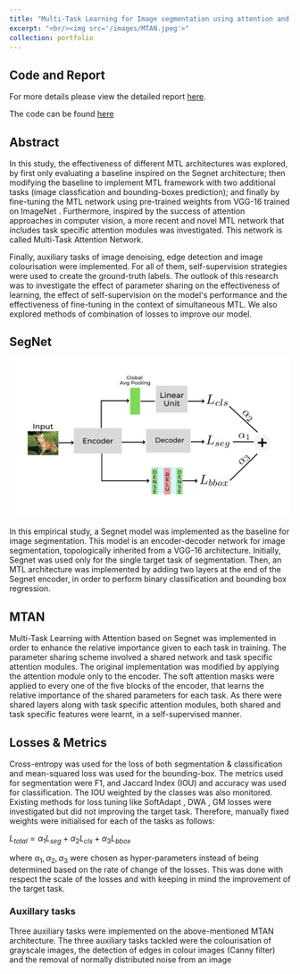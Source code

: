 ```yaml
---
title: "Multi-Task Learning for Image segmentation using attention and other aux-tasks"
excerpt: "<br/><img src='/images/MTAN.jpeg'>"
collection: portfolio
---
```



## Code and Report

For more details please view the detailed report [here](https://github.com/ArnabPushilal/MLT/blob/main/report%20(2).pdf).

The code can be found [here](https://github.com/ArnabPushilal/MLT)

## Abstract

In this study, the effectiveness of different MTL architectures was explored, by first only evaluating a baseline inspired on the Segnet architecture; then modifying the baseline to implement MTL framework with two additional tasks (image classfication and bounding-boxes prediction); and finally by fine-tuning the MTL network using pre-trained weights from VGG-16 trained on ImageNet . Furthermore, inspired by the success of attention approaches in computer vision, a more recent and novel MTL network that includes task specific attention modules was investigated. This network is called Multi-Task Attention Network. 

Finally, auxiliary tasks of image denoising, edge detection and image colourisation were implemented. For all of them, self-supervision strategies were used to create the ground-truth labels. The outlook of this research was to investigate the effect of parameter sharing on the effectiveness of learning, the effect of self-supervision on the model's performance and the effectiveness of fine-tuning in the context of simultaneous MTL. We also explored methods of combination of losses to improve our model.


## SegNet


<img src='/images/Segnet.jpeg'>

In this empirical study, a Segnet model was implemented as the baseline for image segmentation. This model is an encoder-decoder network for image segmentation, topologically inherited from a VGG-16 architecture. Initially, Segnet was used only for the single target task of segmentation. Then, an MTL architecture was implemented by adding two layers at the end of the Segnet encoder, in order to perform binary classification and bounding box regression.

## MTAN

Multi-Task Learning with Attention based on Segnet was implemented in order to enhance the relative importance given to each task in training. The parameter sharing scheme involved a shared network and task specific attention modules. The original implementation was modified by applying the attention module only to the encoder. The soft attention masks were applied to every one of the five blocks of the encoder, that learns the relative importance of the shared parameters for each task. As there were shared layers along with task specific attention modules, both shared and task specific features were learnt, in a self-supervised manner.

## Losses & Metrics

Cross-entropy was used for the loss of both segmentation & classification and mean-squared loss was used for the bounding-box. The metrics used for segmentation were F1, and Jaccard Index (IOU) and accuracy was used for classification. The IOU weighted by the classes was also monitored. Existing methods for loss tuning like SoftAdapt , DWA , GM  losses were investigated but did not improving the target task. Therefore, manually fixed weights were initialised for each of the tasks as follows:
    
$L_{total}  = \alpha_{1} L_{seg} + \alpha_{2} L_{cls} + \alpha_{3} L_{bbox}$ 

where $\alpha_{1} ,\alpha_{2} ,\alpha_{3}$ were chosen as hyper-parameters instead of being determined based on the rate of change of the losses. This was done with respect the scale of the losses and with keeping in mind the improvement of the target task.

### Auxillary tasks

Three auxiliary tasks were implemented on the above-mentioned MTAN architecture. The three auxiliary tasks tackled were the colourisation of grayscale images, the detection of edges in colour images (Canny filter) and the removal of normally distributed noise from an image

